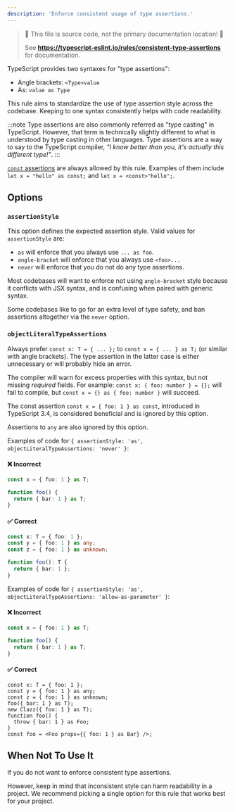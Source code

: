 ```yaml
---
description: 'Enforce consistent usage of type assertions.'
---
```


> 🛑 This file is source code, not the primary documentation location! 🛑
>
> See **https://typescript-eslint.io/rules/consistent-type-assertions** for documentation.

TypeScript provides two syntaxes for "type assertions":

- Angle brackets: `<Type>value`
- As: `value as Type`

This rule aims to standardize the use of type assertion style across the codebase.
Keeping to one syntax consistently helps with code readability.

:::note
Type assertions are also commonly referred as "type casting" in TypeScript.
However, that term is technically slightly different to what is understood by type casting in other languages.
Type assertions are a way to say to the TypeScript compiler, _"I know better than you, it's actually this different type!"_.
:::

[`const` assertions](https://www.typescriptlang.org/docs/handbook/release-notes/typescript-3-4.html#const-assertions) are always allowed by this rule.
Examples of them include `let x = "hello" as const;` and `let x = <const>"hello";`.

## Options

### `assertionStyle`

This option defines the expected assertion style. Valid values for `assertionStyle` are:

- `as` will enforce that you always use `... as foo`.
- `angle-bracket` will enforce that you always use `<foo>...`
- `never` will enforce that you do not do any type assertions.

Most codebases will want to enforce not using `angle-bracket` style because it conflicts with JSX syntax, and is confusing when paired with generic syntax.

Some codebases like to go for an extra level of type safety, and ban assertions altogether via the `never` option.

### `objectLiteralTypeAssertions`

Always prefer `const x: T = { ... };` to `const x = { ... } as T;` (or similar with angle brackets). The type assertion in the latter case is either unnecessary or will probably hide an error.

The compiler will warn for excess properties with this syntax, but not missing _required_ fields. For example: `const x: { foo: number } = {};` will fail to compile, but `const x = {} as { foo: number }` will succeed.

The const assertion `const x = { foo: 1 } as const`, introduced in TypeScript 3.4, is considered beneficial and is ignored by this option.

Assertions to `any` are also ignored by this option.

Examples of code for `{ assertionStyle: 'as', objectLiteralTypeAssertions: 'never' }`:

<!--tabs-->

#### ❌ Incorrect

```ts option='{ "assertionStyle": "as", "objectLiteralTypeAssertions": "never" }'
const x = { foo: 1 } as T;

function foo() {
  return { bar: 1 } as T;
}
```

#### ✅ Correct

```ts option='{ "assertionStyle": "as", "objectLiteralTypeAssertions": "never" }'
const x: T = { foo: 1 };
const y = { foo: 1 } as any;
const z = { foo: 1 } as unknown;

function foo(): T {
  return { bar: 1 };
}
```

<!--/tabs-->

Examples of code for `{ assertionStyle: 'as', objectLiteralTypeAssertions: 'allow-as-parameter' }`:

<!--tabs-->

#### ❌ Incorrect

```ts option='{ "assertionStyle": "as", "objectLiteralTypeAssertions": "allow-as-parameter" }'
const x = { foo: 1 } as T;

function foo() {
  return { bar: 1 } as T;
}
```

#### ✅ Correct

```tsx option='{ "assertionStyle": "as", "objectLiteralTypeAssertions": "allow-as-parameter" }'
const x: T = { foo: 1 };
const y = { foo: 1 } as any;
const z = { foo: 1 } as unknown;
foo({ bar: 1 } as T);
new Clazz({ foo: 1 } as T);
function foo() {
  throw { bar: 1 } as Foo;
}
const foo = <Foo props={{ foo: 1 } as Bar} />;
```

<!--/tabs-->

## When Not To Use It

If you do not want to enforce consistent type assertions.

However, keep in mind that inconsistent style can harm readability in a project.
We recommend picking a single option for this rule that works best for your project.
